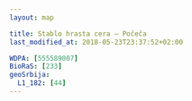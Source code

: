 ```yaml
---
layout: map

title: Stablo hrasta cera – Počeča
last_modified_at: 2018-05-23T23:37:52+02:00

WDPA: [555589007]
BioRaS: [233]
geoSrbija:
  L1_182: [44]
---
```

